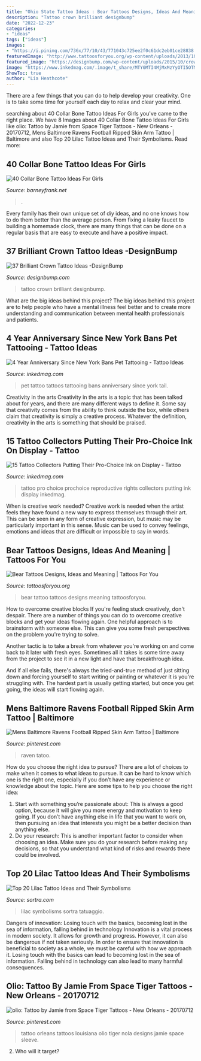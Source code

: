 ```yaml
---
title: "Ohio State Tattoo Ideas : Bear Tattoos Designs, Ideas And Meaning"
description: "Tattoo crown brilliant designbump"
date: "2022-12-23"
categories:
- "ideas"
tags: ["ideas"]
images:
- "https://i.pinimg.com/736x/77/10/43/771043c725ee2f0c61dc2eb01ce28838.jpg"
featuredImage: "http://www.tattoosforyou.org/wp-content/uploads/2013/10/Pictures-of-Bear-Tattoo.jpg"
featured_image: "https://designbump.com/wp-content/uploads/2015/10/crown014.jpg"
image: "https://www.inkedmag.com/.image/t_share/MTY0MTI4MjMxMzYyOTI5OTM4/prochoice-tattoo-fb.jpg"
ShowToc: true
author: "Lia Heathcote"
---
```



There are a few things that you can do to help develop your creativity. One is to take some time for yourself each day to relax and clear your mind.

	

		
searching about 40 Collar Bone Tattoo Ideas For Girls you've came to the right place. We have 8 Images about 40 Collar Bone Tattoo Ideas For Girls like olio: Tattoo by Jamie from Space Tiger Tattoos - New Orleans - 20170712, Mens Baltimore Ravens Football Ripped Skin Arm Tattoo | Baltimore and also Top 20 Lilac Tattoo Ideas and Their Symbolisms. Read more:
		
    
## 40 Collar Bone Tattoo Ideas For Girls

<img loading=lazy src="https://www.barneyfrank.net/wp-content/uploads/2015/05/40-Collar-Bone-Tattoo-Ideas-For-Girls-8.jpg" onerror="this.onerror=null;this.src='https://tse1.mm.bing.net/th?id=OIP.0xw2de2OfjwvOTaYu4oNpgHaHa&amp;pid=15.1';" alt="40 Collar Bone Tattoo Ideas For Girls">

_Source: barneyfrank.net_

>. 

	

Every family has their own unique set of diy ideas, and no one knows how to do them better than the average person. From fixing a leaky faucet to building a homemade clock, there are many things that can be done on a regular basis that are easy to execute and have a positive impact.

    
## 37 Brilliant Crown Tattoo Ideas -DesignBump

<img loading=lazy src="https://designbump.com/wp-content/uploads/2015/10/crown014.jpg" onerror="this.onerror=null;this.src='https://tse2.mm.bing.net/th?id=OIP.-VjMTUiZW2cXSFOrAJnkxwHaMO&amp;pid=15.1';" alt="37 Brilliant Crown Tattoo Ideas -DesignBump">

_Source: designbump.com_

>tattoo crown brilliant designbump. 

	

What are the big ideas behind this project?
The big ideas behind this project are to help people who have a mental illness feel better and to create more understanding and communication between mental health professionals and patients.

    
## 4 Year Anniversary Since New York Bans Pet Tattooing - Tattoo Ideas

<img loading=lazy src="https://www.inkedmag.com/.image/t_share/MTYwNzIxNzgwMzI2MDE2MDU1/pettattoos_social.jpg" onerror="this.onerror=null;this.src='https://tse1.mm.bing.net/th?id=OIP.hhuW0DbyeXBE_DosupR0pQHaD4&amp;pid=15.1';" alt="4 Year Anniversary Since New York Bans Pet Tattooing - Tattoo Ideas">

_Source: inkedmag.com_

>pet tattoo tattoos tattooing bans anniversary since york tail. 

	

Creativity in the arts
Creativity in the arts is a topic that has been talked about for years, and there are many different ways to define it. Some say that creativity comes from the ability to think outside the box, while others claim that creativity is simply a creative process. Whatever the definition, creativity in the arts is something that should be praised.

    
## 15 Tattoo Collectors Putting Their Pro-Choice Ink On Display - Tattoo

<img loading=lazy src="https://www.inkedmag.com/.image/t_share/MTY0MTI4MjMxMzYyOTI5OTM4/prochoice-tattoo-fb.jpg" onerror="this.onerror=null;this.src='https://tse3.mm.bing.net/th?id=OIP.j0UsJh8D57VsKXPrpgmPkwHaD4&amp;pid=15.1';" alt="15 Tattoo Collectors Putting Their Pro-Choice Ink on Display - Tattoo">

_Source: inkedmag.com_

>tattoo pro choice prochoice reproductive rights collectors putting ink display inkedmag. 

	

When is creative work needed?
Creative work is needed when the artist feels they have found a new way to express themselves through their art. This can be seen in any form of creative expression, but music may be particularly important in this sense. Music can be used to convey feelings, emotions and ideas that are difficult or impossible to say in words.

    
## Bear Tattoos Designs, Ideas And Meaning | Tattoos For You

<img loading=lazy src="http://www.tattoosforyou.org/wp-content/uploads/2013/10/Pictures-of-Bear-Tattoo.jpg" onerror="this.onerror=null;this.src='https://tse3.mm.bing.net/th?id=OIP.TuUXUBvPwyqOJkkQqYPvhQHaLH&amp;pid=15.1';" alt="Bear Tattoos Designs, Ideas and Meaning | Tattoos For You">

_Source: tattoosforyou.org_

>bear tattoo tattoos designs meaning tattoosforyou. 

	

How to overcome creative blocks
If you're feeling stuck creatively, don't despair. There are a number of things you can do to overcome creative blocks and get your ideas flowing again.
One helpful approach is to brainstorm with someone else. This can give you some fresh perspectives on the problem you're trying to solve.

Another tactic is to take a break from whatever you're working on and come back to it later with fresh eyes. Sometimes all it takes is some time away from the project to see it in a new light and have that breakthrough idea.

And if all else fails, there's always the tried-and-true method of just sitting down and forcing yourself to start writing or painting or whatever it is you're struggling with. The hardest part is usually getting started, but once you get going, the ideas will start flowing again.

    
## Mens Baltimore Ravens Football Ripped Skin Arm Tattoo | Baltimore

<img loading=lazy src="https://i.pinimg.com/736x/58/7d/f7/587df724e2e255b0612ef5acec4fbf57.jpg" onerror="this.onerror=null;this.src='https://tse4.mm.bing.net/th?id=OIP.LaajkYu-jgyAbzRpdJw6rAHaHa&amp;pid=15.1';" alt="Mens Baltimore Ravens Football Ripped Skin Arm Tattoo | Baltimore">

_Source: pinterest.com_

>raven tatoo. 

	

How do you choose the right idea to pursue?
There are a lot of choices to make when it comes to what ideas to pursue. It can be hard to know which one is the right one, especially if you don’t have any experience or knowledge about the topic. Here are some tips to help you choose the right idea: 
1. Start with something you’re passionate about: This is always a good option, because it will give you more energy and motivation to keep going. If you don’t have anything else in life that you want to work on, then pursuing an idea that interests you might be a better decision than anything else. 
2. Do your research: This is another important factor to consider when choosing an idea. Make sure you do your research before making any decisions, so that you understand what kind of risks and rewards there could be involved. 

    
## Top 20 Lilac Tattoo Ideas And Their Symbolisms

<img loading=lazy src="https://www.sortra.com/wp-content/uploads/2019/03/lilac-tattoo008.jpg" onerror="this.onerror=null;this.src='https://tse2.mm.bing.net/th?id=OIP.3dx7Hxo6uoABnk6BJYzk2QHaHa&amp;pid=15.1';" alt="Top 20 Lilac Tattoo Ideas and Their Symbolisms">

_Source: sortra.com_

>lilac symbolisms sortra tatuaggio. 

	

Dangers of innovation: Losing touch with the basics, becoming lost in the sea of information, falling behind in technology
Innovation is a vital process in modern society. It allows for growth and progress. However, it can also be dangerous if not taken seriously. In order to ensure that innovation is beneficial to society as a whole, we must be careful with how we approach it. Losing touch with the basics can lead to becoming lost in the sea of information. Falling behind in technology can also lead to many harmful consequences.

    
## Olio: Tattoo By Jamie From Space Tiger Tattoos - New Orleans - 20170712

<img loading=lazy src="https://i.pinimg.com/736x/77/10/43/771043c725ee2f0c61dc2eb01ce28838.jpg" onerror="this.onerror=null;this.src='https://tse4.mm.bing.net/th?id=OIP.FWXboVVeMMAgWO0m8C9vPQHaHc&amp;pid=15.1';" alt="olio: Tattoo by Jamie from Space Tiger Tattoos - New Orleans - 20170712">

_Source: pinterest.com_

>tattoo orleans tattoos louisiana olio tiger nola designs jamie space sleeve. 

	

2) Who will it target?

